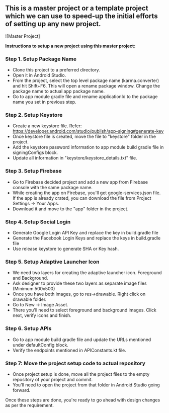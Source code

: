 ## This is a master project or a template project which we can use to speed-up the initial efforts of setting up any new project.

![Master Project]

**Instructions to setup a new project using this master project:**

### Step 1. Setup Package Name
- Clone this project to a preferred directory.
- Open it in Android Studio.
- From the project, select the top level package name (karma.converter) and hit Shift+F6. 
This will open a rename package window. Change the package name to actual app package name.
- Go to app module gradle file and rename applicationId to the package name you set in previous step.

### Step 2. Setup Keystore
- Create a new keystore file. 
Refer: https://developer.android.com/studio/publish/app-signing#generate-key
- Once keystore file is created, move the file to "keystore" folder in the project.
- Add the keystore password information to app module build gradle file in signingConfigs block.
- Update all information in "keystore/keystore_details.txt" file.

### Step 3. Setup Firebase
- Go to Firebase decided project and add a new app from Firebase console with the same package name.
- While creating the app on Firebase, you'll get google-services.json file. If the app is already crated,
you can download the file from Project Settings ->  Your Apps.
- Download it and move to the "app" folder in the project.

### Step 4. Setup Social Login
- Generate Google Login API Key and replace the key in build.gradle file
- Generate the Facebook Login Keys and replace the keys in build.gradle file
- Use release keystore to generate SHA or Key hash.

### Step 5. Setup Adaptive Launcher Icon
- We need two layers for creating the adaptive launcher icon. Foreground and Background.
- Ask designer to provide these two layers as separate image files (Minimum 500x500)
- Once you have both images, go to res->drawable. Right click on drawable folder.
- Go to New -> Image Asset.
- There you'll need to select foreground and background images. Click next, verify icons and finish.

### Step 6. Setup APIs
- Go to app module build gradle file and update the URLs mentioned under defaultConfig block.
- Verify the endpoints mentioned in APIConstants.kt file.

### Step 7: Move the project setup code to actual repository
- Once project setup is done, move all the project files to the empty repository of your project and commit.
- You'll need to open the project from that folder in Android Studio going forward.

Once these steps are done, you're ready to go ahead with design changes as per the requirement.
 